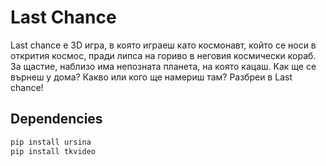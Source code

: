 # Last Chance
Last chance е 3D игра, в която играеш като космонавт, който се носи в открития космос, 
пради липса на гориво в неговия космически кораб. 
За щастие, наблизо има непозната планета, на която  кацаш. Как ще се върнеш у дома? 
Какво или кого ще намериш там? Разбреи в Last chance!
## Dependencies

```bash
pip install ursina
pip install tkvideo
```
